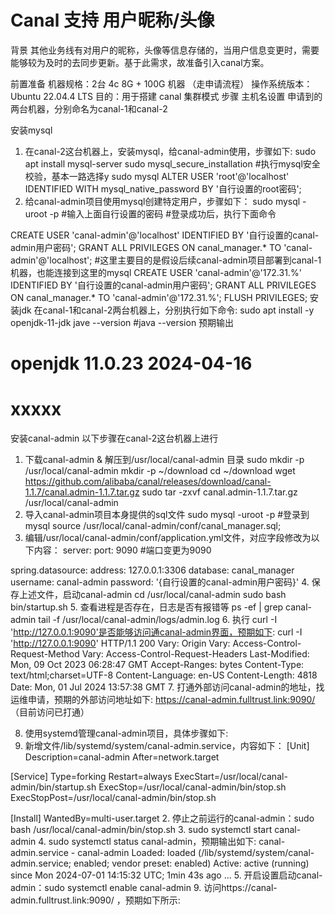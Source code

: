 # Canal 支持 用户昵称/头像

背景
其他业务线有对用户的昵称，头像等信息存储的，当用户信息变更时，需要能够较为及时的去同步更新。基于此需求，故准备引入canal方案。

前置准备
机器规格：2台 4c 8G + 100G 机器 （走申请流程）
操作系统版本：  Ubuntu 22.04.4 LTS
目的：用于搭建 canal 集群模式
步骤
主机名设置
申请到的两台机器，分别命名为canal-1和canal-2

安装mysql
1. 在canal-2这台机器上，安装mysql，给canal-admin使用，步骤如下:
sudo apt install mysql-server
sudo mysql_secure_installation #执行mysql安全校验，基本一路选择y
sudo mysql
ALTER USER 'root'@'localhost' IDENTIFIED WITH mysql_native_password BY '自行设置的root密码';
2. 给canal-admin项目使用mysql创建特定用户，步骤如下：
sudo mysql -uroot -p 
#输入上面自行设置的密码
#登录成功后，执行下面命令

CREATE USER 'canal-admin'@'localhost' IDENTIFIED BY '自行设置的canal-admin用户密码';
GRANT ALL PRIVILEGES ON canal_manager.* TO 'canal-admin'@'localhost';
#这里主要目的是假设后续canal-admin项目部署到canal-1机器，也能连接到这里的mysql
CREATE USER 'canal-admin'@'172.31.%' IDENTIFIED BY '自行设置的canal-admin用户密码';
GRANT ALL PRIVILEGES ON canal_manager.* TO 'canal-admin'@'172.31.%'; 
FLUSH PRIVILEGES;
安装jdk
在canal-1和canal-2两台机器上，分别执行如下命令:
sudo apt install -y openjdk-11-jdk
jave --version 
#java --version 预期输出
# openjdk 11.0.23 2024-04-16 
# xxxxx

安装canal-admin
以下步骤在canal-2这台机器上进行
1. 下载canal-admin & 解压到/usr/local/canal-admin 目录
sudo mkdir -p /usr/local/canal-admin
mkdir -p ~/download
cd ~/download
wget https://github.com/alibaba/canal/releases/download/canal-1.1.7/canal.admin-1.1.7.tar.gz
sudo tar -zxvf canal.admin-1.1.7.tar.gz /usr/local/canal-admin
2. 导入canal-admin项目本身提供的sql文件
sudo mysql -uroot -p #登录到mysql
source /usr/local/canal-admin/conf/canal_manager.sql;
3. 编辑/usr/local/canal-admin/conf/application.yml文件，对应字段修改为以下内容：
server:
  port: 9090 #端口变更为9090
  
spring.datasource:
  address: 127.0.0.1:3306
  database: canal_manager
  username: canal-admin 
  password: '{自行设置的canal-admin用户密码}'
4. 保存上述文件，启动canal-admin
cd /usr/local/canal-admin
sudo bash bin/startup.sh
5. 查看进程是否存在，日志是否有报错等
ps -ef | grep canal-admin
tail -f /usr/local/canal-admin/logs/admin.log
6. 执行 curl -I 'http://127.0.0.1:9090'是否能够访问通canal-admin界面，预期如下:
curl -I 'http://127.0.0.1:9090'
HTTP/1.1 200
Vary: Origin
Vary: Access-Control-Request-Method
Vary: Access-Control-Request-Headers
Last-Modified: Mon, 09 Oct 2023 06:28:47 GMT
Accept-Ranges: bytes
Content-Type: text/html;charset=UTF-8
Content-Language: en-US
Content-Length: 4818
Date: Mon, 01 Jul 2024 13:57:38 GMT
7. 打通外部访问canal-admin的地址，找运维申请，预期的外部访问地址如下:
https://canal-admin.fulltrust.link:9090/ （目前访问已打通）

8. 使用systemd管理canal-admin项目，具体步骤如下:
  1. 新增文件/lib/systemd/system/canal-admin.service，内容如下：
[Unit]
Description=canal-admin
After=network.target

[Service]
Type=forking
Restart=always
ExecStart=/usr/local/canal-admin/bin/startup.sh
ExecStop=/usr/local/canal-admin/bin/stop.sh
ExecStopPost=/usr/local/canal-admin/bin/stop.sh

[Install]
WantedBy=multi-user.target
  2. 停止之前运行的canal-admin：sudo bash /usr/local/canal-admin/bin/stop.sh
  3. sudo systemctl start canal-admin
  4. sudo systemctl status canal-admin，预期输出如下:
canal-admin.service - canal-admin
     Loaded: loaded (/lib/systemd/system/canal-admin.service; enabled; vendor preset: enabled)
     Active: active (running) since Mon 2024-07-01 14:15:32 UTC; 1min 43s ago
     ...
  5. 开启设置启动canal-admin：sudo systemctl enable canal-admin
9. 访问https://canal-admin.fulltrust.link:9090/ ，预期如下所示: